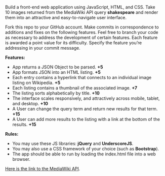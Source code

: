 Build a front-end web application using JavaScript, HTML, and CSS. Take 10 images returned from the MediaWiki API query **shakespeare** and render them into an attractive and easy-to-navigate user interface.

Fork this repo to your GitHub account. Make commits in correspondence to additions and fixes on the following features. Feel free to branch your code as necessary to address the development of certain features. Each feature is awarded a point value for its difficulty. Specify the feature you’re addressing in your commit message.

**Features:**
* App returns a JSON Object to be parsed. **+5**
* App formats JSON into an HTML listing. **+5**
* Each entry contains a hyperlink that connects to an individual image listing on Wikipedia. **+5**
* Each listing contains a thumbnail of the associated image. **+7**
* The listing sorts alphabetically by title. **+10**
* The interface scales responsively, and attractively across mobile, tablet, and desktop. **+10**
* A User can change the query term and return new results for that term. **+15**
* A User can add more results to the listing with a link at the bottom of the results. **+15**

**Rules:**
* You may use these JS libraries: **jQuery** and **UnderscoreJS**. 
* You may also use a CSS framework of your choice (such as **Bootstrap**). 
* The app should be able to run by loading the index.html file into a web browser. 

[Here is the link to the MediaWiki API](https://www.mediawiki.org/wiki/API:Main_page).


